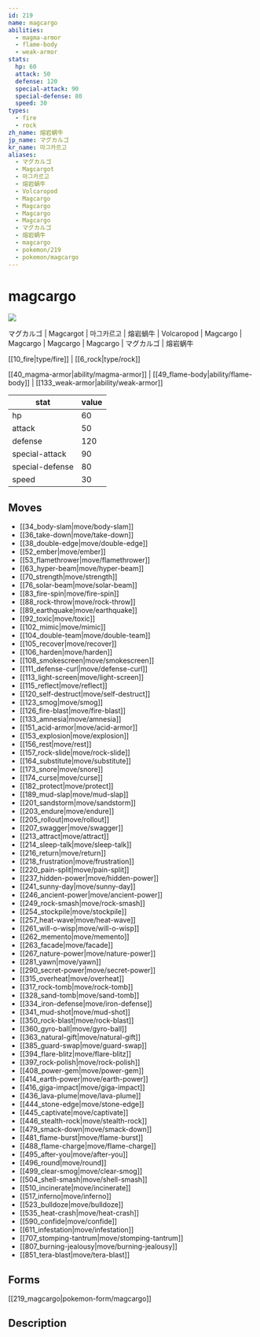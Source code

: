 ```yaml
---
id: 219
name: magcargo
abilities:
  - magma-armor
  - flame-body
  - weak-armor
stats:
  hp: 60
  attack: 50
  defense: 120
  special-attack: 90
  special-defense: 80
  speed: 30
types:
  - fire
  - rock
zh_name: 熔岩蜗牛
jp_name: マグカルゴ
kr_name: 마그카르고
aliases:
  - マグカルゴ
  - Magcargot
  - 마그카르고
  - 熔岩蝸牛
  - Volcaropod
  - Magcargo
  - Magcargo
  - Magcargo
  - Magcargo
  - マグカルゴ
  - 熔岩蜗牛
  - magcargo
  - pokemon/219
  - pokemon/magcargo
---
```

# magcargo

![](https://raw.githubusercontent.com/PokeAPI/sprites/master/sprites/pokemon/219.png)

マグカルゴ | Magcargot | 마그카르고 | 熔岩蝸牛 | Volcaropod | Magcargo | Magcargo | Magcargo | Magcargo | マグカルゴ | 熔岩蜗牛

[[10_fire|type/fire]] | [[6_rock|type/rock]]

[[40_magma-armor|ability/magma-armor]] | [[49_flame-body|ability/flame-body]] | [[133_weak-armor|ability/weak-armor]]

|stat|value|
|---|---|
|hp|60|
|attack|50|
|defense|120|
|special-attack|90|
|special-defense|80|
|speed|30|


## Moves

- [[34_body-slam|move/body-slam]]
- [[36_take-down|move/take-down]]
- [[38_double-edge|move/double-edge]]
- [[52_ember|move/ember]]
- [[53_flamethrower|move/flamethrower]]
- [[63_hyper-beam|move/hyper-beam]]
- [[70_strength|move/strength]]
- [[76_solar-beam|move/solar-beam]]
- [[83_fire-spin|move/fire-spin]]
- [[88_rock-throw|move/rock-throw]]
- [[89_earthquake|move/earthquake]]
- [[92_toxic|move/toxic]]
- [[102_mimic|move/mimic]]
- [[104_double-team|move/double-team]]
- [[105_recover|move/recover]]
- [[106_harden|move/harden]]
- [[108_smokescreen|move/smokescreen]]
- [[111_defense-curl|move/defense-curl]]
- [[113_light-screen|move/light-screen]]
- [[115_reflect|move/reflect]]
- [[120_self-destruct|move/self-destruct]]
- [[123_smog|move/smog]]
- [[126_fire-blast|move/fire-blast]]
- [[133_amnesia|move/amnesia]]
- [[151_acid-armor|move/acid-armor]]
- [[153_explosion|move/explosion]]
- [[156_rest|move/rest]]
- [[157_rock-slide|move/rock-slide]]
- [[164_substitute|move/substitute]]
- [[173_snore|move/snore]]
- [[174_curse|move/curse]]
- [[182_protect|move/protect]]
- [[189_mud-slap|move/mud-slap]]
- [[201_sandstorm|move/sandstorm]]
- [[203_endure|move/endure]]
- [[205_rollout|move/rollout]]
- [[207_swagger|move/swagger]]
- [[213_attract|move/attract]]
- [[214_sleep-talk|move/sleep-talk]]
- [[216_return|move/return]]
- [[218_frustration|move/frustration]]
- [[220_pain-split|move/pain-split]]
- [[237_hidden-power|move/hidden-power]]
- [[241_sunny-day|move/sunny-day]]
- [[246_ancient-power|move/ancient-power]]
- [[249_rock-smash|move/rock-smash]]
- [[254_stockpile|move/stockpile]]
- [[257_heat-wave|move/heat-wave]]
- [[261_will-o-wisp|move/will-o-wisp]]
- [[262_memento|move/memento]]
- [[263_facade|move/facade]]
- [[267_nature-power|move/nature-power]]
- [[281_yawn|move/yawn]]
- [[290_secret-power|move/secret-power]]
- [[315_overheat|move/overheat]]
- [[317_rock-tomb|move/rock-tomb]]
- [[328_sand-tomb|move/sand-tomb]]
- [[334_iron-defense|move/iron-defense]]
- [[341_mud-shot|move/mud-shot]]
- [[350_rock-blast|move/rock-blast]]
- [[360_gyro-ball|move/gyro-ball]]
- [[363_natural-gift|move/natural-gift]]
- [[385_guard-swap|move/guard-swap]]
- [[394_flare-blitz|move/flare-blitz]]
- [[397_rock-polish|move/rock-polish]]
- [[408_power-gem|move/power-gem]]
- [[414_earth-power|move/earth-power]]
- [[416_giga-impact|move/giga-impact]]
- [[436_lava-plume|move/lava-plume]]
- [[444_stone-edge|move/stone-edge]]
- [[445_captivate|move/captivate]]
- [[446_stealth-rock|move/stealth-rock]]
- [[479_smack-down|move/smack-down]]
- [[481_flame-burst|move/flame-burst]]
- [[488_flame-charge|move/flame-charge]]
- [[495_after-you|move/after-you]]
- [[496_round|move/round]]
- [[499_clear-smog|move/clear-smog]]
- [[504_shell-smash|move/shell-smash]]
- [[510_incinerate|move/incinerate]]
- [[517_inferno|move/inferno]]
- [[523_bulldoze|move/bulldoze]]
- [[535_heat-crash|move/heat-crash]]
- [[590_confide|move/confide]]
- [[611_infestation|move/infestation]]
- [[707_stomping-tantrum|move/stomping-tantrum]]
- [[807_burning-jealousy|move/burning-jealousy]]
- [[851_tera-blast|move/tera-blast]]

## Forms



[[219_magcargo|pokemon-form/magcargo]]

## Description



